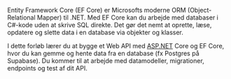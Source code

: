 Entity Framework Core (EF Core) er Microsofts moderne ORM (Object-Relational Mapper) til .NET. Med EF Core kan du arbejde med databaser i C#-kode uden at skrive SQL direkte. Det gør det nemt at oprette, læse, opdatere og slette data i en database via objekter og klasser.

I dette forløb lærer du at bygge et Web API med [ASP.NET](http://ASP.NET) Core og EF Core, hvor du kan gemme og hente data fra en database (fx Postgres på Supabase). Du kommer til at arbejde med datamodeller, migrationer, endpoints og test af dit API.
